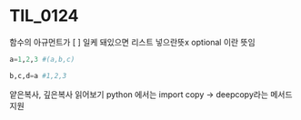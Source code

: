 # TIL_0124

함수의 아규먼트가 [ ] 일케 돼있으면 리스트 넣으란뜻x optional 이란 뜻임

```python
a=1,2,3 #(a,b,c)

b,c,d=a #1,2,3
```



얕은복사, 깊은복사 읽어보기 python 에서는 import copy -> deepcopy라는 메서드 지원
